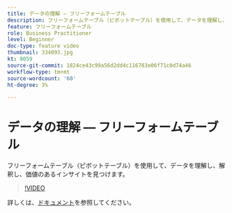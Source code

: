 ```yaml
---
title: データの理解 — フリーフォームテーブル
description: フリーフォームテーブル（ピボットテーブル）を使用して、データを理解し、解釈し、価値のあるインサイトを見つけます。
feature: フリーフォームテーブル
role: Business Practitioner
level: Beginner
doc-type: feature video
thumbnail: 334093.jpg
kt: 8059
source-git-commit: 1824ce43c99a56d2dd4c116783e06f71c0d74a46
workflow-type: tm+mt
source-wordcount: '60'
ht-degree: 3%

---
```



# データの理解 — フリーフォームテーブル

フリーフォームテーブル（ピボットテーブル）を使用して、データを理解し、解釈し、価値のあるインサイトを見つけます。

>[!VIDEO](https://video.tv.adobe.com/v/334093/?quality=12&learn=on)

詳しくは、[ドキュメント](https://experienceleague.adobe.com/docs/analytics/analyze/analysis-workspace/visualizations/freeform-table/freeform-table.html?lang=en)を参照してください。
